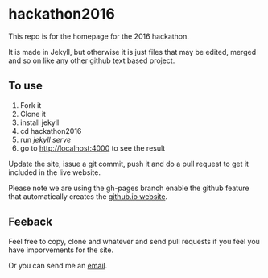 hackathon2016
==============

This repo is for the homepage for the 2016 hackathon.

It is made in Jekyll, but otherwise it is just files that may be edited, merged and so on like any other github text based project.


To use
-----------

1. Fork it 
2. Clone it
3. install jekyll
4. cd hackathon2016
5. run *jekyll serve*
6. go to [http://localhost:4000](http://localhost:4000) to see the result

Update the site, issue a git commit, push it and do a pull request to get it included in the live website.

Please note we are using the gh-pages branch enable the github feature that automatically creates the [github.io website](http://moozer.github.io/hackaerthon2016).

Feeback
----------

Feel free to copy, clone and whatever and send pull requests if you feel you have imporvements for the site.

Or you can send me an [email](mailto:bigmoozer@gmail.com).
